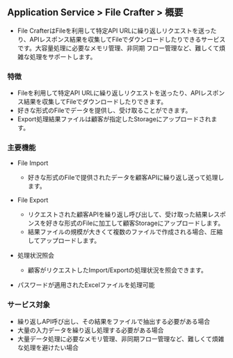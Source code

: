 ## Application Service > File Crafter > 概要

- File CrafterはFileを利用して特定API URLに繰り返しリクエストを送ったり、APIレスポンス結果を収集してFileでダウンロードしたりできるサービスです。大容量処理に必要なメモリ管理、非同期 フロー管理など、難しくて煩雑な処理をサポートします。

### 特徴

- Fileを利用して特定API URLに繰り返しリクエストを送ったり、APIレスポンス結果を収集してFileでダウンロードしたりできます。
- 好きな形式のFileでデータを提供し、受け取ることができます。
- Export処理結果ファイルは顧客が指定したStorageにアップロードされます。

### 主要機能

- File Import
    - 好きな形式のFileで提供されたデータを顧客APIに繰り返し送って処理します。

- File Export
    - リクエストされた顧客APIを繰り返し呼び出して、受け取った結果レスポンスを好きな形式のFileに加工して顧客Storageにアップロードします。
    - 結果ファイルの規模が大きくて複数のファイルで作成される場合、圧縮してアップロードします。

- 処理状況照会
    - 顧客がリクエストしたImport/Exportの処理状況を照会できます。

- パスワードが適用されたExcelファイルを処理可能

### サービス対象

- 繰り返しAPI呼び出し、その結果をファイルで抽出する必要がある場合
- 大量の入力データを繰り返し処理する必要がある場合
- 大量データ処理に必要なメモリ管理、非同期フロー管理など、難しくて煩雑な処理を避けたい場合